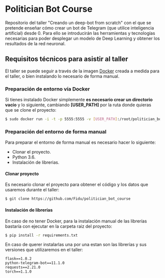 # Politician Bot Course
Repositorio del taller "Creando un deep-bot from scratch" con el que se pretende enseñar 
cómo crear un bot de Telegram (que utilice inteligencia artificial) desde 0. Para ello se
introducirán las herramientas y tecnologı́as necesarias para poder desplegar un modelo de 
Deep Learning y obtener los resultados de la red neuronal.

## Requisitos técnicos para asistir al taller
El taller se puede seguir a través de la imagen [Docker](https://www.docker.com/) creada 
a medida para el taller, o bien instalando lo necesario de forma manual.

### Preparación de entorno vía Docker
Si tienes instalado Docker simplemente **es necesario crear un directorio vacío** y lo siguiente, cambiando 
**[USER_PATH]** por la ruta donde quieras que se clone el proyecto:

```bash
$ sudo docker run -i -t -p 5555:5555 -v [USER_PATH]:/root/politician_bot_course  edgarperezsampedro/politician_bot_course:latest
```

### Preparación del entorno de forma manual
Para preparar el entorno de forma manual es necesario hacer lo siguiente:

* Clonar el proyecto.
* Python 3.6.
* Instalación de librerias.

#### Clonar proyecto
Es necesario clonar el proyecto para obtener el código y los datos que usaremos durante el taller:

```bash
$ git clone https://github.com/Fidu/politician_bot_course
```

#### Instalación de librerías
En caso de no tener Docker, para la instalación manual de las librerías bastaría con ejecutar en la carpeta raiz del proyecto:

```bash
$ pip install -r requirements.txt
```

En caso de querer instalarlas una por una estan son las librerías y sus versiones que 
utilizaremos en el taller:

```text
flask==1.0.2
python-telegram-bot==11.1.0
requests==2.21.0
torch==1.1.0
```

